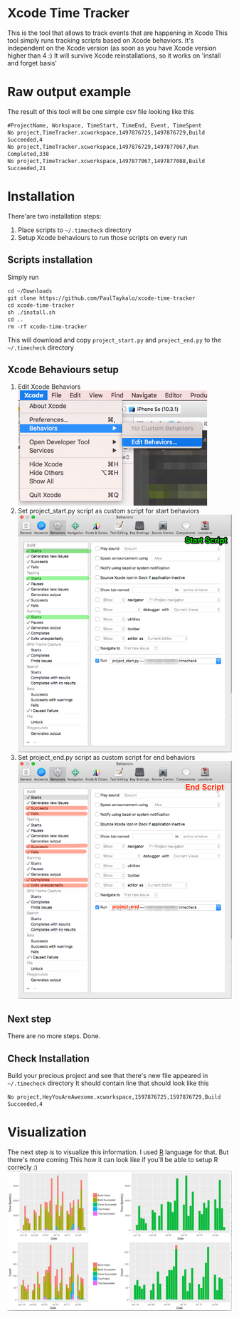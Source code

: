 # Xcode Time Tracker
This is the tool that allows to track events that are happening in Xcode
This tool simply runs tracking scripts based on Xcode behaviors.
It's independent on the Xcode version (as soon as you have Xcode version higher than 4 :)
It will survive Xcode reinstallations, so it works on 'install and forget basis'

# Raw output example
The result of this tool will be one simple csv file looking like this
```
#ProjectName, Workspace, TimeStart, TimeEnd, Event, TimeSpent
No project,TimeTracker.xcworkspace,1497876725,1497876729,Build Succeeded,4
No project,TimeTracker.xcworkspace,1497876729,1497877067,Run Completed,338
No project,TimeTracker.xcworkspace,1497877067,1497877088,Build Succeeded,21
```

# Installation
There'are two installation steps: 
1) Place scripts to `~/.timecheck` directory
2) Setup Xcode behaviours to run those scripts on every run

## Scripts installation
Simply run 
```
cd ~/Downloads
git clone https://github.com/PaulTaykalo/xcode-time-tracker
cd xcode-time-tracker 
sh ./install.sh
cd ..
rm -rf xcode-time-tracker
```
This will download and copy `project_start.py` and `project_end.py` to the `~/.timecheck` directory

## Xcode Behaviours setup

1) Edit Xcode Behaviors  
![Behaviors](https://github.com/PaulTaykalo/xcode-time-tracker/blob/images/images/behaviours.png?raw=true)
2) Set project_start.py script as custom script for start behaviors  
![Start Behaviors](https://github.com/PaulTaykalo/xcode-time-tracker/blob/images/images/start_script.png?raw=true)
3) Set project_end.py script as custom script for end behaviors  
![End Behaviors](https://github.com/PaulTaykalo/xcode-time-tracker/blob/images/images/end_script.png?raw=true)


## Next step
There are no more steps. Done.

## Check Installation
Build your precious project and see that there's new file appeared in `~/.timecheck` directory
It should contain line that should look like this
```
No project,HeyYouAreAwesome.xcworkspace,1597876725,1597876729,Build Succeeded,4
```

# Visualization
The next step is to visualize this information.
I used [R](https://www.r-project.org/about.html) language for that. But there's more coming
This how it can look like if you'll be able to setup R correcly :)
![Visualization](https://github.com/PaulTaykalo/xcode-time-tracker/blob/images/images/stats_visualized.png?raw=true)

